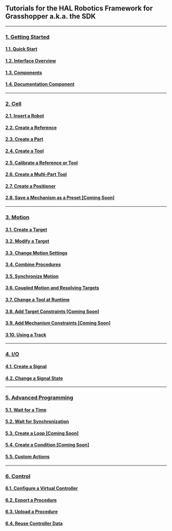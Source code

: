 ## Tutorials for the HAL Robotics Framework for Grasshopper a.k.a. the SDK
---

### [1. Getting Started](1-Getting-Started/Contents.md#1-getting-started)

#### [1.1. Quick Start](1-Getting-Started/Contents.md#11-quick-start)

#### [1.2. Interface Overview](1-Getting-Started/Contents.md#12-interface-overview)

#### [1.3. Components](1-Getting-Started/Contents.md#13-components)

#### [1.4. Documentation Component](1-Getting-Started/Contents.md#14-documentation-component)

---

### [2. Cell](2-Cell/Contents.md#2-cell)

#### [2.1. Insert a Robot](2-Cell/Contents.md#21-insert-a-robot)

#### [2.2. Create a Reference](2-Cell/Contents.md#22-create-a-reference)

#### [2.3. Create a Part](2-Cell/Contents.md#23-create-a-part)

#### [2.4. Create a Tool](2-Cell/Contents.md#24-create-a-tool)

#### [2.5. Calibrate a Reference or Tool](2-Cell/Contents.md#25-calibrate-a-reference-or-tool)

#### [2.6. Create a Multi-Part Tool](2-Cell/Contents.md#26-create-a-multi-part-tool)

#### [2.7. Create a Positioner](2-Cell/Contents.md#27-create-a-positioner)

#### [2.8. Save a Mechanism as a Preset \[Coming Soon\]](2-Cell/Contents.md#28-save-a-mechanism-as-a-preset)

---

### [3. Motion](3-Motion/Contents.md#3-motion)

#### [3.1. Create a Target](3-Motion/Contents.md#31-create-a-target)

#### [3.2. Modify a Target](3-Motion/Contents.md#32-modify-a-target)

#### [3.3. Change Motion Settings](3-Motion/Contents.md#33-change-motion-settings)

#### [3.4. Combine Procedures](3-Motion/Contents.md#34-combine-procedures-and-the-procedure-browser)

#### [3.5. Synchronize Motion](3-Motion/Contents.md#35-synchronize-motion)

#### [3.6. Coupled Motion and Resolving Targets](3-Motion/Contents.md#36-coupled-motion-and-resolving-targets)

#### [3.7. Change a Tool at Runtime](3-Motion/Contents.md#37-change-a-tool-at-runtime)

#### [3.8. Add Target Constraints \[Coming Soon\]](3-Motion/Contents.md#38-add-target-constraints)

#### [3.9. Add Mechanism Constraints \[Coming Soon\]](3-Motion/Contents.md#39-add-mechanism-constraints)

#### [3.10. Using a Track](3-Motion/Contents.md#310-using-a-track)

---

### [4. I/O](4-IO/Contents.md#4-io)

#### [4.1. Create a Signal](4-IO/Contents.md#41-create-a-signal)

#### [4.2. Change a Signal State](4-IO/Contents.md#42-change-a-signal-state)

---

### [5. Advanced Programming](5-Advanced-Programming/Contents.md#5-advanced-programming)

#### [5.1. Wait for a Time](5-Advanced-Programming/Contents.md#51-wait-for-a-time)

#### [5.2. Wait for Synchronization](5-Advanced-Programming/Contents.md#52-wait-for-synchronization)

#### [5.3. Create a Loop \[Coming Soon\]](5-Advanced-Programming/Contents.md#53-create-a-loop)

#### [5.4. Create a Condition \[Coming Soon\]](5-Advanced-Programming/Contents.md#54-create-a-condition)

#### [5.5. Custom Actions](5-Advanced-Programming/Contents.md#55-custom-actions)

---

### [6. Control](6-Control/Contents.md#6-control)

#### [6.1. Configure a Virtual Controller](6-Control/Contents.md#61-configure-a-virtual-controller)

#### [6.2. Export a Procedure](6-Control/Contents.md#62-export-a-procedure)

#### [6.3. Upload a Procedure](6-Control/Contents.md#63-upload-a-procedure)

#### [6.4. Reuse Controller Data](6-Control/Contents.md#64-reuse-controller-data)